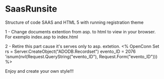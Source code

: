 # SaasRunsite
Structure of code SAAS and HTML 5 with running registration theme

1 - Change documents extention from asp. to html to view in your browser. For exemplo index.asp to index.html

2 - Retire this part cause it's serves only to asp. extetion.
<%
OpenConn
Set rs = Server.CreateObject("ADODB.Recordset")
evento_ID	=	2076 'isnum(nvl(Request.QueryString("evento_ID"), Request.Form("evento_ID")))
%>

Enjoy and create your own style!!!
